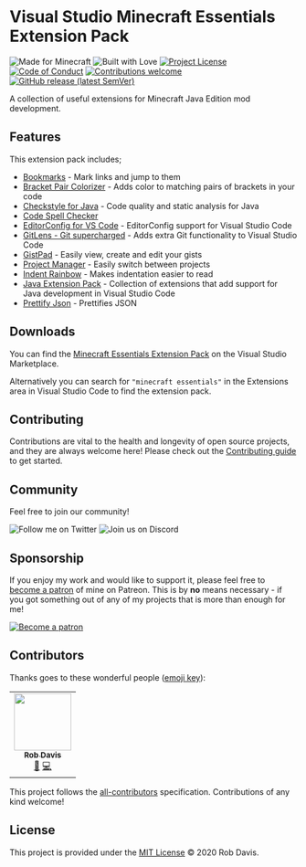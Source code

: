 # Visual Studio Minecraft Essentials Extension Pack

![Made for Minecraft](https://img.shields.io/badge/made%20for-Minecraft-blue?style=for-the-badge)
![Built with Love](https://img.shields.io/badge/built%20with-love-red?style=for-the-badge)
[![Project License](https://img.shields.io/github/license/pahimar/vscode-minecraft-essentials?style=for-the-badge&color=blue)](./LICENSE.md)
[![Code of Conduct](https://img.shields.io/badge/code%20of-conduct-blue?style=for-the-badge)](./.github/CODE_OF_CONDUCT.md)
[![Contributions welcome](https://img.shields.io/badge/contributions-welcome-blue?style=for-the-badge)](./.github/CONTRIBUTING.md)
[![GitHub release (latest SemVer)](https://img.shields.io/github/v/release/pahimar/vscode-minecraft-essentials?color=blue&style=for-the-badge)](https://github.com/pahimar/vscode-minecraft-essentials/releases)

A collection of useful extensions for Minecraft Java Edition mod development.

## Features

This extension pack includes;

* [Bookmarks](https://marketplace.visualstudio.com/items?itemName=alefragnani.Bookmarks) - Mark links and jump to them
* [Bracket Pair Colorizer](https://marketplace.visualstudio.com/items?itemName=CoenraadS.bracket-pair-colorizer) - Adds color to matching pairs of brackets in your code
* [Checkstyle for Java](https://marketplace.visualstudio.com/items?itemName=shengchen.vscode-checkstyle) - Code quality and static analysis for Java
* [Code Spell Checker](https://marketplace.visualstudio.com/items?itemName=streetsidesoftware.code-spell-checker)
* [EditorConfig for VS Code](https://marketplace.visualstudio.com/items?itemName=EditorConfig.EditorConfig) - EditorConfig support for Visual Studio Code
* [GitLens - Git supercharged](https://marketplace.visualstudio.com/items?itemName=eamodio.gitlens) - Adds extra Git functionality to Visual Studio Code
* [GistPad](https://marketplace.visualstudio.com/items?itemName=vsls-contrib.gistfs) - Easily view, create and edit your gists
* [Project Manager](https://marketplace.visualstudio.com/items?itemName=alefragnani.project-manager) - Easily switch between projects
* [Indent Rainbow](https://marketplace.visualstudio.com/items?itemName=oderwat.indent-rainbow) - Makes indentation easier to read
* [Java Extension Pack](https://marketplace.visualstudio.com/items?itemName=vscjava.vscode-java-pack) - Collection of extensions that add support for Java development in Visual Studio Code
* [Prettify Json](https://marketplace.visualstudio.com/items?itemName=mohsen1.prettify-json) - Prettifies JSON

## Downloads

You can find the [Minecraft Essentials Extension Pack](https://marketplace.visualstudio.com/items?itemName=pahimar.minecraft-essentials-extension-pack) on the Visual Studio Marketplace.

Alternatively you can search for `"minecraft essentials"` in the Extensions area in Visual Studio Code to find the extension pack.

## Contributing

Contributions are vital to the health and longevity of open source projects, and they are always welcome here! Please check out the [Contributing guide](./.github/CONTRIBUTING.md) to get started.

## Community

Feel free to join our community!

![Follow me on Twitter](https://img.shields.io/twitter/follow/pahimar?style=for-the-badge&logo=twitter&logoColor=white&color=blue)
![Join us on Discord](https://img.shields.io/discord/134733695373410304?label=discord&style=for-the-badge&logo=discord&logoColor=white&color=blue)

## Sponsorship

If you enjoy my work and would like to support it, please feel free to [become a patron](https://www.patreon.com/pahimar) of mine on Patreon. This is by **no** means necessary - if you got something out of any of my projects that is more than enough for me!

[![Become a patron](https://c5.patreon.com/external/logo/become_a_patron_button.png)](https://www.patreon.com/pahimar)

## Contributors

Thanks goes to these wonderful people ([emoji key](https://allcontributors.org/docs/en/emoji-key)):

<!-- ALL-CONTRIBUTORS-LIST:START - Do not remove or modify this section -->
<!-- prettier-ignore-start -->
<!-- markdownlint-disable -->
<table>
  <tr>
    <td align="center"><a href="https://www.pahimar.dev/"><img src="https://avatars2.githubusercontent.com/u/1450090?v=4" width="100px;" alt=""/><br /><sub><b>Rob Davis</b></sub></a><br /><a href="https://github.com/pahimar/dot-github/commits?author=pahimar" title="Documentation">📖</a> <a href="https://github.com/pahimar/dot-github/commits?author=pahimar" title="Code">💻</a></td>
  </tr>
</table>

<!-- markdownlint-enable -->
<!-- prettier-ignore-end -->
<!-- ALL-CONTRIBUTORS-LIST:END -->

This project follows the [all-contributors](https://github.com/all-contributors/all-contributors)
specification. Contributions of any kind welcome!

## License

This project is provided under the [MIT License](LICENSE.md) &copy; 2020 Rob Davis.
